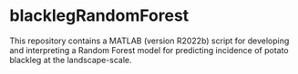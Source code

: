 # blacklegRandomForest
This repository contains a MATLAB (version R2022b) script for developing and interpreting a Random Forest model for predicting incidence of potato blackleg at the landscape-scale.
